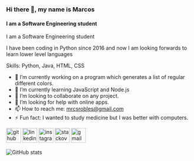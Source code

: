 ### Hi there 👋, my name is Marcos 
#### I am a Software Engineering student
I am a Software Engineering student

I have been coding in Python since 2016 and now I am looking forwards to learn lower level languages

Skills: Python, Java, HTML, CSS

- 🔭 I’m currently working on a program which generates a list of regular different colors. 
- 🌱 I’m currently learning JavaScript and Node.js 
- 👯 I’m looking to collaborate on any project. 
- 🤔 I’m looking for help with online apps. 
- 📫 How to reach me: mrcsrobles@gmail.com 
- ⚡ Fun fact: I wanted to study medicine but I was better with computers. 


[<img src='https://cdn.jsdelivr.net/npm/simple-icons@3.0.1/icons/github.svg' alt='github' height='40'>](https://github.com/Mrcsrobles)  [<img src='https://cdn.jsdelivr.net/npm/simple-icons@3.0.1/icons/linkedin.svg' alt='linkedin' height='40'>](https://www.linkedin.com/in/marcos-robles-2a092117a/)  [<img src='https://cdn.jsdelivr.net/npm/simple-icons@3.0.1/icons/instagram.svg' alt='instagram' height='40'>](https://www.instagram.com/mrcs_robles/)  [<img src='https://cdn.jsdelivr.net/npm/simple-icons@3.0.1/icons/stackoverflow.svg' alt='stackoverflow' height='40'>](https://stackoverflow.com/users/9310655)  [<img src='https://cdn.jsdelivr.net/npm/simple-icons@3.0.1/icons/gmail.svg' alt='gmail' height='40'>](mrcsrobles@gmail.com)  

![GitHub stats](https://github-readme-stats.vercel.app/api?username=Mrcsrobles&show_icons=true)  

